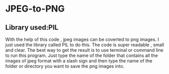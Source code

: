 # JPEG-to-PNG

## Library used:PIL

With the help of this code , jpeg images can be coverted to png images.
I just used the library called PIL to do this.
The code is super readable , small and clear.
The best way to get the result is to use terminal or command line to run this program. Just type the name of the folder that contains all the images of jpeg format with a slash sign and then type the name of the folder or directory you want to save the png images into.

